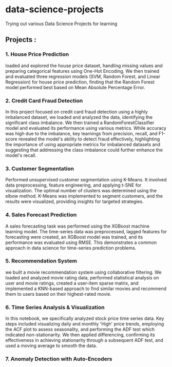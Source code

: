 # data-science-projects
Trying out various Data Science Projects for learning 

## Projects :

### 1. House Price Prediction 
loaded and explored the house price dataset, handling missing values and preparing categorical features using One-Hot Encoding. We then trained and           evaluated three regression models (SVM, Random Forest, and Linear Regression) for house price prediction, finding that the Random Forest model                performed best based on Mean Absolute Percentage Error.

### 2. Credit Card Fraud Detection
In this project focused on credit card fraud detection using a highly imbalanced dataset, we loaded and analyzed the data, identifying the significant class imbalance. We then trained a RandomForestClassifier model and evaluated its performance using various metrics. While accuracy was high due to the imbalance, key learnings from precision, recall, and F1-score revealed the model's ability to detect fraud effectively, highlighting the importance of using appropriate metrics for imbalanced datasets and suggesting that addressing the class imbalance could further enhance the model's recall.

### 3. Customer Segmentation
Performed unsupervised customer segmentation using K-Means. It involved data preprocessing, feature engineering, and applying t-SNE for visualization. The optimal number of clusters was determined using the elbow method. K-Means was implemented to segment customers, and the results were visualized, providing insights for targeted strategies.

### 4. Sales Forecast Prediction
A sales forecasting task was performed using the XGBoost machine learning model. The time-series data was preprocessed, lagged features for forecasting were created, an XGBoost model was trained, and its performance was evaluated using RMSE. This demonstrates a common approach in data science for time-series prediction problems.

### 5. Recommendation System
we built a movie recommendation system using collaborative filtering. We loaded and analyzed movie rating data, performed statistical analysis on user and movie ratings, created a user-item sparse matrix, and implemented a KNN-based approach to find similar movies and recommend them to users based on their highest-rated movie.

### 6. Time Series Analysis & Visualization
In this notebook, we specifically analyzed stock price time series data. Key steps included visualizing daily and monthly 'High' price trends, employing the ACF plot to assess seasonality, and performing the ADF test which indicated non-stationarity. We then applied differencing, confirming its effectiveness in achieving stationarity through a subsequent ADF test, and used a moving average to smooth the data.

### 7. Anomaly Detection with Auto-Encoders



